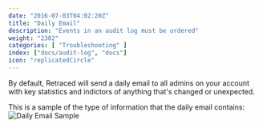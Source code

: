 ```yaml
---
date: "2016-07-03T04:02:20Z"
title: "Daily Email"
description: "Events in an audit log must be ordered"
weight: "2302"
categories: [ "Troubleshooting" ]
index: ["docs/audit-log", "docs"]
icon: "replicatedCircle"
---
```


By default, Retraced will send a daily email to all admins on your account with key statistics and indictors of anything that's changed or unexpected.

This is a sample of the type of information that the daily email contains:
![Daily Email Sample](/images/audit-log/daily-email.png)

